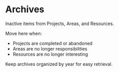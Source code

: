 # Archives

Inactive items from Projects, Areas, and Resources.

Move here when:
- Projects are completed or abandoned
- Areas are no longer responsibilities
- Resources are no longer interesting

Keep archives organized by year for easy retrieval.
